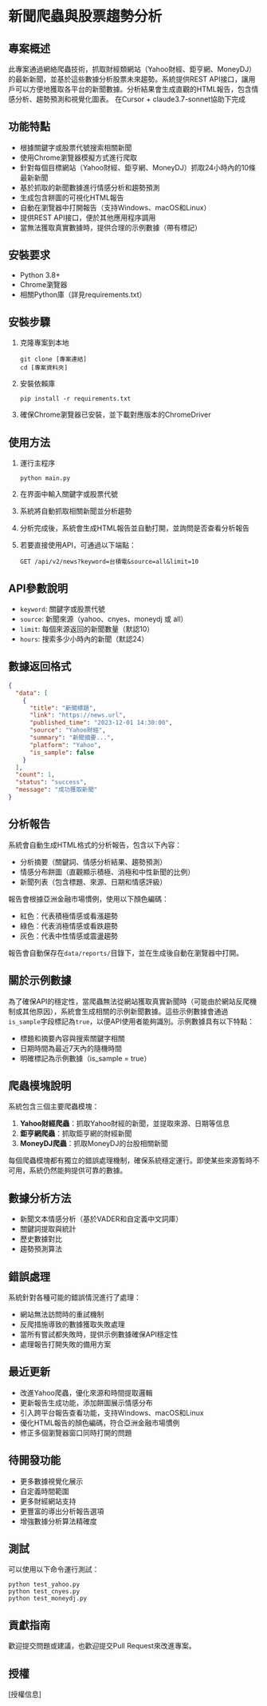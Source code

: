 # 新聞爬蟲與股票趨勢分析

## 專案概述
此專案通過網絡爬蟲技術，抓取財經類網站（Yahoo財經、鉅亨網、MoneyDJ）的最新新聞，並基於這些數據分析股票未來趨勢。系統提供REST API接口，讓用戶可以方便地獲取各平台的新聞數據。分析結果會生成直觀的HTML報告，包含情感分析、趨勢預測和視覺化圖表。
在Cursor + claude3.7-sonnet協助下完成

## 功能特點
- 根據關鍵字或股票代號搜索相關新聞
- 使用Chrome瀏覽器模擬方式進行爬取
- 針對每個目標網站（Yahoo財經、鉅亨網、MoneyDJ）抓取24小時內的10條最新新聞
- 基於抓取的新聞數據進行情感分析和趨勢預測
- 生成包含餅圖的可視化HTML報告
- 自動在瀏覽器中打開報告（支持Windows、macOS和Linux）
- 提供REST API接口，便於其他應用程序調用
- 當無法獲取真實數據時，提供合理的示例數據（帶有標記）

## 安裝要求
- Python 3.8+
- Chrome瀏覽器
- 相關Python庫（詳見requirements.txt）

## 安裝步驟
1. 克隆專案到本地
   ```
   git clone [專案連結]
   cd [專案資料夾]
   ```

2. 安裝依賴庫
   ```
   pip install -r requirements.txt
   ```

3. 確保Chrome瀏覽器已安裝，並下載對應版本的ChromeDriver

## 使用方法
1. 運行主程序
   ```
   python main.py
   ```

2. 在界面中輸入關鍵字或股票代號

3. 系統將自動抓取相關新聞並分析趨勢

4. 分析完成後，系統會生成HTML報告並自動打開，並詢問是否查看分析報告

5. 若要直接使用API，可通過以下端點：
   ```
   GET /api/v2/news?keyword=台積電&source=all&limit=10
   ```

## API參數說明
- `keyword`: 關鍵字或股票代號
- `source`: 新聞來源（yahoo、cnyes、moneydj 或 all）
- `limit`: 每個來源返回的新聞數量（默認10）
- `hours`: 搜索多少小時內的新聞（默認24）

## 數據返回格式
```json
{
  "data": [
    {
      "title": "新聞標題",
      "link": "https://news.url",
      "published_time": "2023-12-01 14:30:00",
      "source": "Yahoo財經",
      "summary": "新聞摘要...",
      "platform": "Yahoo",
      "is_sample": false
    }
  ],
  "count": 1,
  "status": "success",
  "message": "成功獲取新聞"
}
```

## 分析報告
系統會自動生成HTML格式的分析報告，包含以下內容：
- 分析摘要（關鍵詞、情感分析結果、趨勢預測）
- 情感分布餅圖（直觀顯示積極、消極和中性新聞的比例）
- 新聞列表（包含標題、來源、日期和情感評級）

報告會根據亞洲金融市場慣例，使用以下顏色編碼：
- 紅色：代表積極情感或看漲趨勢
- 綠色：代表消極情感或看跌趨勢
- 灰色：代表中性情感或震盪趨勢

報告會自動保存在`data/reports/`目錄下，並在生成後自動在瀏覽器中打開。

## 關於示例數據
為了確保API的穩定性，當爬蟲無法從網站獲取真實新聞時（可能由於網站反爬機制或其他原因），系統會生成相關的示例新聞數據。這些示例數據會通過`is_sample`字段標記為`true`，以便API使用者能夠識別。示例數據具有以下特點：

- 標題和摘要內容與搜索關鍵字相關
- 日期時間為最近7天內的隨機時間
- 明確標記為示例數據（is_sample = true）

## 爬蟲模塊說明
系統包含三個主要爬蟲模塊：

1. **Yahoo財經爬蟲**：抓取Yahoo財經的新聞，並提取來源、日期等信息
2. **鉅亨網爬蟲**：抓取鉅亨網的財經新聞
3. **MoneyDJ爬蟲**：抓取MoneyDJ的台股相關新聞

每個爬蟲模塊都有獨立的錯誤處理機制，確保系統穩定運行。即使某些來源暫時不可用，系統仍然能夠提供可靠的數據。

## 數據分析方法
- 新聞文本情感分析（基於VADER和自定義中文詞庫）
- 關鍵詞提取與統計
- 歷史數據對比
- 趨勢預測算法

## 錯誤處理
系統針對各種可能的錯誤情況進行了處理：
- 網站無法訪問時的重試機制
- 反爬措施導致的數據獲取失敗處理
- 當所有嘗試都失敗時，提供示例數據確保API穩定性
- 處理報告打開失敗的備用方案

## 最近更新
- 改進Yahoo爬蟲，優化來源和時間提取邏輯
- 更新報告生成功能，添加餅圖展示情感分布
- 引入跨平台報告查看功能，支持Windows、macOS和Linux
- 優化HTML報告的顏色編碼，符合亞洲金融市場慣例
- 修正多個瀏覽器窗口同時打開的問題

## 待開發功能
- 更多數據視覺化展示
- 自定義時間範圍
- 更多財經網站支持
- 更豐富的導出分析報告選項
- 增強數據分析算法精確度

## 測試
可以使用以下命令運行測試：
```
python test_yahoo.py
python test_cnyes.py
python test_moneydj.py
```

## 貢獻指南
歡迎提交問題或建議，也歡迎提交Pull Request來改進專案。

## 授權
[授權信息]